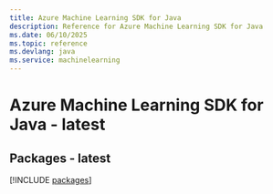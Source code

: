 ```yaml
---
title: Azure Machine Learning SDK for Java
description: Reference for Azure Machine Learning SDK for Java
ms.date: 06/10/2025
ms.topic: reference
ms.devlang: java
ms.service: machinelearning
---
```

# Azure Machine Learning SDK for Java - latest
## Packages - latest
[!INCLUDE [packages](machine-learning-index.md)]